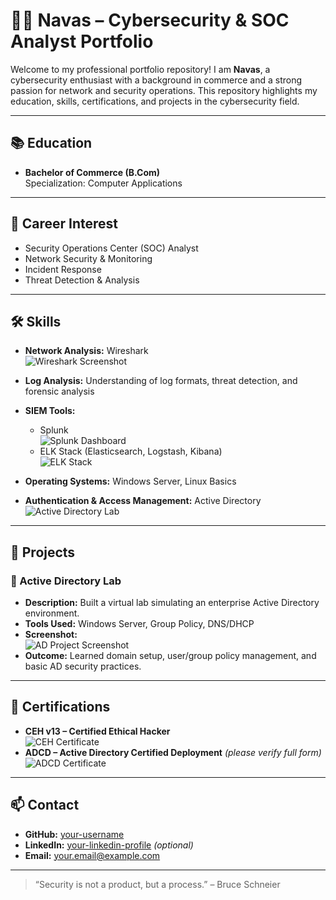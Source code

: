 # 👨‍💻 Navas – Cybersecurity & SOC Analyst Portfolio

Welcome to my professional portfolio repository! I am **Navas**, a cybersecurity enthusiast with a background in commerce and a strong passion for network and security operations. This repository highlights my education, skills, certifications, and projects in the cybersecurity field.

---

## 📚 Education

- **Bachelor of Commerce (B.Com)**  
  Specialization: Computer Applications  

---

## 🎯 Career Interest

- Security Operations Center (SOC) Analyst  
- Network Security & Monitoring  
- Incident Response  
- Threat Detection & Analysis  

---

## 🛠 Skills

- **Network Analysis:** Wireshark  
  ![Wireshark Screenshot](images/wireshark-example.png)

- **Log Analysis:** Understanding of log formats, threat detection, and forensic analysis  

- **SIEM Tools:**  
  - Splunk  
    ![Splunk Dashboard](images/splunk-dashboard.png)  
  - ELK Stack (Elasticsearch, Logstash, Kibana)  
    ![ELK Stack](images/elk-stack.png)

- **Operating Systems:** Windows Server, Linux Basics  
- **Authentication & Access Management:** Active Directory  
  ![Active Directory Lab](images/active-directory-lab.png)

---

## 🧪 Projects

### 🔐 Active Directory Lab
- **Description:** Built a virtual lab simulating an enterprise Active Directory environment.
- **Tools Used:** Windows Server, Group Policy, DNS/DHCP
- **Screenshot:**  
  ![AD Project Screenshot](images/ad-project.png)
- **Outcome:** Learned domain setup, user/group policy management, and basic AD security practices.

---

## 📜 Certifications

- **CEH v13 – Certified Ethical Hacker**  
  ![CEH Certificate](images/ceh-cert.png)  
- **ADCD – Active Directory Certified Deployment** *(please verify full form)*  
  ![ADCD Certificate](images/adcd-cert.png)

---

## 📫 Contact

- **GitHub:** [your-username](https://github.com/your-username)  
- **LinkedIn:** [your-linkedin-profile](https://linkedin.com/in/your-profile) *(optional)*  
- **Email:** your.email@example.com

---

> “Security is not a product, but a process.” – Bruce Schneier
